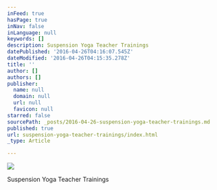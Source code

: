 ```yaml
---
inFeed: true
hasPage: true
inNav: false
inLanguage: null
keywords: []
description: Suspension Yoga Teacher Trainings
datePublished: '2016-04-26T04:16:07.545Z'
dateModified: '2016-04-26T04:15:35.278Z'
title: ''
author: []
authors: []
publisher:
  name: null
  domain: null
  url: null
  favicon: null
starred: false
sourcePath: _posts/2016-04-26-suspension-yoga-teacher-trainings.md
published: true
url: suspension-yoga-teacher-trainings/index.html
_type: Article

---
```

![](https://the-grid-user-content.s3-us-west-2.amazonaws.com/04a3e0bd-6a16-4584-9d70-c0190bc9e3e2.jpg)

Suspension Yoga Teacher Trainings